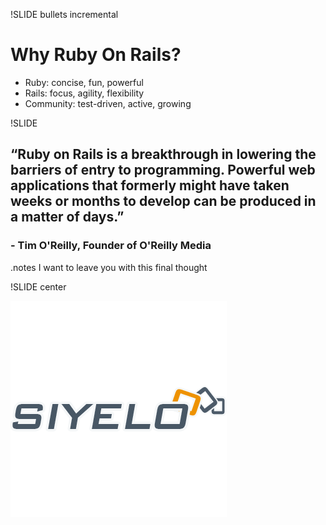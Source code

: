 !SLIDE bullets incremental

# Why Ruby On Rails?

* Ruby: concise, fun, powerful
* Rails: focus, agility, flexibility
* Community: test-driven, active, growing


!SLIDE

## “Ruby on Rails is a breakthrough in lowering the barriers of entry to programming. Powerful web applications that formerly might have taken weeks or months to develop can be produced in a matter of days.”
### - Tim O'Reilly, Founder of O'Reilly Media

.notes I want to leave you with this final thought


!SLIDE center

![](siyelo.png)


